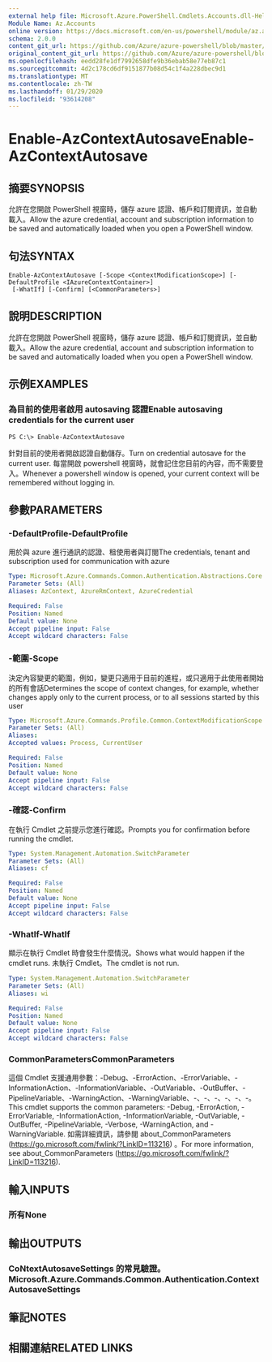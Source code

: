 ```yaml
---
external help file: Microsoft.Azure.PowerShell.Cmdlets.Accounts.dll-Help.xml
Module Name: Az.Accounts
online version: https://docs.microsoft.com/en-us/powershell/module/az.accounts/enable-azcontextautosave
schema: 2.0.0
content_git_url: https://github.com/Azure/azure-powershell/blob/master/src/Accounts/Accounts/help/Enable-AzContextAutosave.md
original_content_git_url: https://github.com/Azure/azure-powershell/blob/master/src/Accounts/Accounts/help/Enable-AzContextAutosave.md
ms.openlocfilehash: eedd28fe1df7992658dfe9b36ebab58e77eb87c1
ms.sourcegitcommit: 4d2c178cd6df9151877b08d54c1f4a228dbec9d1
ms.translationtype: MT
ms.contentlocale: zh-TW
ms.lasthandoff: 01/29/2020
ms.locfileid: "93614208"
---
```

# <span data-ttu-id="3ecd2-101">Enable-AzContextAutosave</span><span class="sxs-lookup"><span data-stu-id="3ecd2-101">Enable-AzContextAutosave</span></span>

## <span data-ttu-id="3ecd2-102">摘要</span><span class="sxs-lookup"><span data-stu-id="3ecd2-102">SYNOPSIS</span></span>
<span data-ttu-id="3ecd2-103">允許在您開啟 PowerShell 視窗時，儲存 azure 認證、帳戶和訂閱資訊，並自動載入。</span><span class="sxs-lookup"><span data-stu-id="3ecd2-103">Allow the azure credential, account and subscription information to be saved and automatically loaded when you open a PowerShell window.</span></span> 

## <span data-ttu-id="3ecd2-104">句法</span><span class="sxs-lookup"><span data-stu-id="3ecd2-104">SYNTAX</span></span>

```
Enable-AzContextAutosave [-Scope <ContextModificationScope>] [-DefaultProfile <IAzureContextContainer>]
 [-WhatIf] [-Confirm] [<CommonParameters>]
```

## <span data-ttu-id="3ecd2-105">說明</span><span class="sxs-lookup"><span data-stu-id="3ecd2-105">DESCRIPTION</span></span>
<span data-ttu-id="3ecd2-106">允許在您開啟 PowerShell 視窗時，儲存 azure 認證、帳戶和訂閱資訊，並自動載入。</span><span class="sxs-lookup"><span data-stu-id="3ecd2-106">Allow the azure credential, account and subscription information to be saved and automatically loaded when you open a PowerShell window.</span></span> 

## <span data-ttu-id="3ecd2-107">示例</span><span class="sxs-lookup"><span data-stu-id="3ecd2-107">EXAMPLES</span></span>

### <span data-ttu-id="3ecd2-108">為目前的使用者啟用 autosaving 認證</span><span class="sxs-lookup"><span data-stu-id="3ecd2-108">Enable autosaving credentials for the current user</span></span>
```
PS C:\> Enable-AzContextAutosave
```

<span data-ttu-id="3ecd2-109">針對目前的使用者開啟認證自動儲存。</span><span class="sxs-lookup"><span data-stu-id="3ecd2-109">Turn on credential autosave for the current user.</span></span>  <span data-ttu-id="3ecd2-110">每當開啟 powershell 視窗時，就會記住您目前的內容，而不需要登入。</span><span class="sxs-lookup"><span data-stu-id="3ecd2-110">Whenever a powershell window is opened, your current context will be remembered without logging in.</span></span>

## <span data-ttu-id="3ecd2-111">參數</span><span class="sxs-lookup"><span data-stu-id="3ecd2-111">PARAMETERS</span></span>

### <span data-ttu-id="3ecd2-112">-DefaultProfile</span><span class="sxs-lookup"><span data-stu-id="3ecd2-112">-DefaultProfile</span></span>
<span data-ttu-id="3ecd2-113">用於與 azure 進行通訊的認證、租使用者與訂閱</span><span class="sxs-lookup"><span data-stu-id="3ecd2-113">The credentials, tenant and subscription used for communication with azure</span></span>

```yaml
Type: Microsoft.Azure.Commands.Common.Authentication.Abstractions.Core.IAzureContextContainer
Parameter Sets: (All)
Aliases: AzContext, AzureRmContext, AzureCredential

Required: False
Position: Named
Default value: None
Accept pipeline input: False
Accept wildcard characters: False
```

### <span data-ttu-id="3ecd2-114">-範圍</span><span class="sxs-lookup"><span data-stu-id="3ecd2-114">-Scope</span></span>
<span data-ttu-id="3ecd2-115">決定內容變更的範圍，例如，變更只適用于目前的進程，或只適用于此使用者開始的所有會話</span><span class="sxs-lookup"><span data-stu-id="3ecd2-115">Determines the scope of context changes, for example, whether changes apply only to the current process, or to all sessions started by this user</span></span>

```yaml
Type: Microsoft.Azure.Commands.Profile.Common.ContextModificationScope
Parameter Sets: (All)
Aliases:
Accepted values: Process, CurrentUser

Required: False
Position: Named
Default value: None
Accept pipeline input: False
Accept wildcard characters: False
```

### <span data-ttu-id="3ecd2-116">-確認</span><span class="sxs-lookup"><span data-stu-id="3ecd2-116">-Confirm</span></span>
<span data-ttu-id="3ecd2-117">在執行 Cmdlet 之前提示您進行確認。</span><span class="sxs-lookup"><span data-stu-id="3ecd2-117">Prompts you for confirmation before running the cmdlet.</span></span>

```yaml
Type: System.Management.Automation.SwitchParameter
Parameter Sets: (All)
Aliases: cf

Required: False
Position: Named
Default value: None
Accept pipeline input: False
Accept wildcard characters: False
```

### <span data-ttu-id="3ecd2-118">-WhatIf</span><span class="sxs-lookup"><span data-stu-id="3ecd2-118">-WhatIf</span></span>
<span data-ttu-id="3ecd2-119">顯示在執行 Cmdlet 時會發生什麼情況。</span><span class="sxs-lookup"><span data-stu-id="3ecd2-119">Shows what would happen if the cmdlet runs.</span></span>
<span data-ttu-id="3ecd2-120">未執行 Cmdlet。</span><span class="sxs-lookup"><span data-stu-id="3ecd2-120">The cmdlet is not run.</span></span>

```yaml
Type: System.Management.Automation.SwitchParameter
Parameter Sets: (All)
Aliases: wi

Required: False
Position: Named
Default value: None
Accept pipeline input: False
Accept wildcard characters: False
```

### <span data-ttu-id="3ecd2-121">CommonParameters</span><span class="sxs-lookup"><span data-stu-id="3ecd2-121">CommonParameters</span></span>
<span data-ttu-id="3ecd2-122">這個 Cmdlet 支援通用參數：-Debug、-ErrorAction、-ErrorVariable、-InformationAction、-InformationVariable、-OutVariable、-OutBuffer、-PipelineVariable、-WarningAction、-WarningVariable、-、-、-、-、-、-。</span><span class="sxs-lookup"><span data-stu-id="3ecd2-122">This cmdlet supports the common parameters: -Debug, -ErrorAction, -ErrorVariable, -InformationAction, -InformationVariable, -OutVariable, -OutBuffer, -PipelineVariable, -Verbose, -WarningAction, and -WarningVariable.</span></span> <span data-ttu-id="3ecd2-123">如需詳細資訊，請參閱 about_CommonParameters (https://go.microsoft.com/fwlink/?LinkID=113216) 。</span><span class="sxs-lookup"><span data-stu-id="3ecd2-123">For more information, see about_CommonParameters (https://go.microsoft.com/fwlink/?LinkID=113216).</span></span>

## <span data-ttu-id="3ecd2-124">輸入</span><span class="sxs-lookup"><span data-stu-id="3ecd2-124">INPUTS</span></span>

### <span data-ttu-id="3ecd2-125">所有</span><span class="sxs-lookup"><span data-stu-id="3ecd2-125">None</span></span>

## <span data-ttu-id="3ecd2-126">輸出</span><span class="sxs-lookup"><span data-stu-id="3ecd2-126">OUTPUTS</span></span>

### <span data-ttu-id="3ecd2-127">CoNtextAutosaveSettings 的常見驗證。</span><span class="sxs-lookup"><span data-stu-id="3ecd2-127">Microsoft.Azure.Commands.Common.Authentication.ContextAutosaveSettings</span></span>

## <span data-ttu-id="3ecd2-128">筆記</span><span class="sxs-lookup"><span data-stu-id="3ecd2-128">NOTES</span></span>

## <span data-ttu-id="3ecd2-129">相關連結</span><span class="sxs-lookup"><span data-stu-id="3ecd2-129">RELATED LINKS</span></span>
